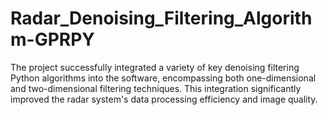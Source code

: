 # Radar_Denoising_Filtering_Algorithm-GPRPY
The project successfully integrated a variety of key denoising filtering Python algorithms into the software, encompassing both one-dimensional and two-dimensional filtering techniques. This integration significantly improved the radar system's data processing efficiency and image quality.
